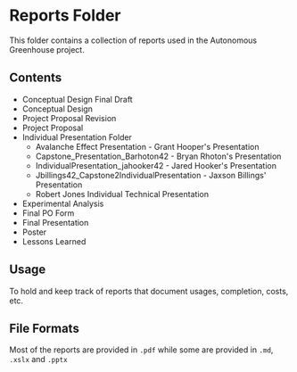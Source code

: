 # Reports Folder

This folder contains a collection of reports used in the Autonomous Greenhouse project.

## Contents

- Conceptual Design Final Draft
- Conceptual Design
- Project Proposal Revision
- Project Proposal
- Individual Presentation Folder
    - Avalanche Effect Presentation - Grant Hooper's Presentation
    - Capstone_Presentation_Barhoton42 - Bryan Rhoton's Presentation
    - IndividualPresentation_jahooker42 - Jared Hooker's Presentation
    - Jbillings42_Capstone2IndividualPresentation - Jaxson Billings' Presentation
    - Robert Jones Individual Technical Presentation
- Experimental Analysis
- Final PO Form
- Final Presentation
- Poster
- Lessons Learned

## Usage

To hold and keep track of reports that document usages, completion, costs, etc.

## File Formats

Most of the reports are provided in `.pdf` while some are provided in `.md`, `.xslx` and `.pptx`
